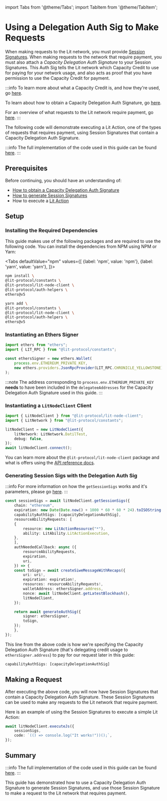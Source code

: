 import Tabs from '@theme/Tabs';
import TabItem from '@theme/TabItem';

# Using a Delegation Auth Sig to Make Requests

When making requests to the Lit network, you must provide [Session Signatures](../sdk/authentication/session-sigs/intro.md). When making requests to the network that require payment, you must also attach a *Capacity Delegation Auth Signature* to your Session Signatures. This Auth Sig tells the Lit network which Capacity Credit to use for paying for your network usage, and also acts as proof that you have permission to use the Capacity Credit for payment.

:::info
To learn more about what a Capacity Credit is, and how they're used, go [here](../capacity-credit-intro.md).

To learn about how to obtain a Capacity Delegation Auth Signature, go [here](./delegating-credit.md).

For an overview of what requests to the Lit network require payment, go [here](./overview.md#overview-of-what-requires-payment).
:::

The following code will demonstrate executing a Lit Action, one of the types of requests that requires payment, using Session Signatures that contain a Capacity Delegation Auth Signature.

:::info
The full implementation of the code used in this guide can be found [here](https://github.com/LIT-Protocol/developer-guides-code/blob/master/paying-for-lit/nodejs/src/getSessionSigsWithCapacityCreditAuthSig.ts).
:::

## Prerequisites

Before continuing, you should have an understanding of:

- [How to obtain a Capacity Delegation Auth Signature](./delegating-credit.md)
- [How to generate Session Signatures](../sdk/authentication/session-sigs/get-session-sigs.md)
- How to execute a [Lit Action](../sdk/serverless-signing/overview)

## Setup

### Installing the Required Dependencies

This guide makes use of the following packages and are required to use the following code. You can install the dependencies from NPM using NPM or Yarn:

<Tabs
defaultValue="npm"
values={[
{label: 'npm', value: 'npm'},
{label: 'yarn', value: 'yarn'},
]}>
<TabItem value="npm">

```bash
npm install \
@lit-protocol/constants \
@lit-protocol/lit-node-client \
@lit-protocol/auth-helpers \
ethers@v5
```

</TabItem>

<TabItem value="yarn">

```bash
yarn add \
@lit-protocol/constants \
@lit-protocol/lit-node-client \
@lit-protocol/auth-helpers \
ethers@v5
```

</TabItem>
</Tabs>

### Instantiating an Ethers Signer

```ts
import ethers from "ethers";
import { LIT_RPC } from "@lit-protocol/constants";

const ethersSigner = new ethers.Wallet(
    process.env.ETHEREUM_PRIVATE_KEY,
    new ethers.providers.JsonRpcProvider(LIT_RPC.CHRONICLE_YELLOWSTONE)
);
```

:::note
The address corresponding to `process.env.ETHEREUM_PRIVATE_KEY` **needs** to have been included in the `delegateeAddresses` for the Capacity Delegation Auth Signature used in this guide.
:::

### Instantiating a `LitNodeClient` Client

```ts
import { LitNodeClient } from "@lit-protocol/lit-node-client";
import { LitNetwork } from "@lit-protocol/constants";

litNodeClient = new LitNodeClient({
    litNetwork: LitNetwork.DatilTest,
    debug: false,
});
await litNodeClient.connect();
```

You can learn more about the `@lit-protocol/lit-node-client` package and what is offers using the [API reference docs](https://v6-api-doc-lit-js-sdk.vercel.app/modules/lit_node_client_src.html).

### Generating Session Sigs with the Delegation Auth Sig

:::info
For more information on how the `getSessionSigs` works and it's parameters, please go [here](../sdk/authentication/session-sigs/get-session-sigs.md).
:::

```ts
const sessionSigs = await litNodeClient.getSessionSigs({
    chain: "ethereum",
    expiration: new Date(Date.now() + 1000 * 60 * 60 * 24).toISOString(), // 24 hours
    capabilityAuthSigs: [capacityDelegationAuthSig],
    resourceAbilityRequests: [
    {
        resource: new LitActionResource("*"),
        ability: LitAbility.LitActionExecution,
    },
    ],
    authNeededCallback: async ({
        resourceAbilityRequests,
        expiration,
        uri,
    }) => {
    const toSign = await createSiweMessageWithRecaps({
        uri: uri!,
        expiration: expiration!,
        resources: resourceAbilityRequests!,
        walletAddress: ethersSigner.address,
        nonce: await litNodeClient.getLatestBlockhash(),
        litNodeClient,
    });

    return await generateAuthSig({
        signer: ethersSigner,
        toSign,
    });
    },
});
```

This line from the above code is how we're specifying the Capacity Delegation Auth Signature (that's delegating credit usage to `ethersSigner.address`) to pay for our request later in this guide:

```ts
capabilityAuthSigs: [capacityDelegationAuthSig]
```

## Making a Request

After executing the above code, you will now have Session Signatures that contain a Capacity Delegation Auth Signature. These Session Signatures can be used to make any requests to the Lit network that require payment.

Here is an example of using the Session Signatures to execute a simple Lit Action:

```ts
await litNodeClient.executeJs({
    sessionSigs,
    code: `(() => console.log("It works!"))();`,
});
```

## Summary

:::info
The full implementation of the code used in this guide can be found [here](https://github.com/LIT-Protocol/developer-guides-code/blob/master/paying-for-lit/nodejs/src/getSessionSigsWithCapacityCreditAuthSig.ts).
:::

This guide has demonstrated how to use a Capacity Delegation Auth Signature to generate Session Signatures, and use those Session Signature to make a request to the Lit network that requires payment.
